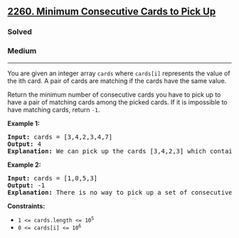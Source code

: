 <h2><a href="https://leetcode.com/problems/minimum-consecutive-cards-to-pick-up">2260. Minimum Consecutive Cards to Pick Up</a></h2>
<h3>Solved</h3>
<h3>Medium</h3>
<hr>
<p>You are given an integer array <code>cards</code> where <code>cards[i]</code> represents the value of the ith card. A pair of cards are matching if the cards have the same value.</p>
<p>Return the minimum number of consecutive cards you have to pick up to have a pair of matching cards among the picked cards. If it is impossible to have matching cards, return <code>-1</code>.</p>

<p><strong>Example 1:</strong></p>
<pre>
<strong>Input:</strong> cards = [3,4,2,3,4,7]
<strong>Output:</strong> 4
<strong>Explanation:</strong> We can pick up the cards [3,4,2,3] which contain a matching pair of cards with value 3. Note that picking up the cards [4,2,3,4] is also optimal.
</pre>

<p><strong>Example 2:</strong></p>
<pre>
<strong>Input:</strong> cards = [1,0,5,3]
<strong>Output:</strong> -1
<strong>Explanation:</strong> There is no way to pick up a set of consecutive cards that contain a pair of matching cards.
</pre>

<p><strong>Constraints:</strong></p>
<ul>
  <li><code>1 <= cards.length <= 10<sup>5</sup></code></li>
  <li><code>0 <= cards[i] <= 10<sup>6</sup></code></li>
</ul>
